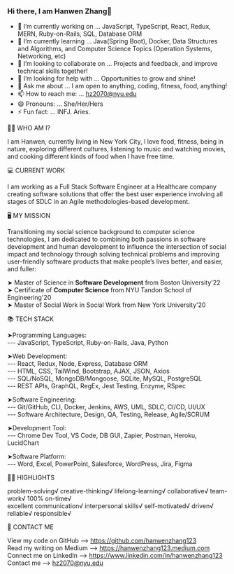 <!--
**hanwenzhang123/hanwenzhang123** is a ✨ _special_ ✨ repository because its `README.md` (this file) appears on your GitHub profile.
-->

### Hi there, I am Hanwen Zhang👋

- 🔭 I’m currently working on ... JavaScript, TypeScript, React, Redux, MERN, Ruby-on-Rails, SQL, Database ORM
- 🌱 I’m currently learning ... Java(Spring Boot), Docker, Data Structures and Algorithms, and Computer Science Topics (Operation Systems, Networking, etc)
- 👯 I’m looking to collaborate on ... Projects and feedback, and improve technical skills together!
- 🤔 I’m looking for help with ... Opportunities to grow and shine!
- 💬 Ask me about ... I am open to anything, coding, fitness, food, anything!
- 📫 How to reach me: ... hz2070@nyu.edu
- 😄 Pronouns: ... She/Her/Hers
- ⚡ Fun fact: ... INFJ. Aries.

👩🏻‍ WHO AM I?

I am Hanwen, currently living in New York City, I love food, fitness, being in nature, exploring different cultures, listening to music and watching movies, and cooking different kinds of food when I have free time. 

💻 CURRENT WORK

I am working as a Full Stack Software Engineer at a Healthcare company creating software solutions that offer the best user experience involving all stages of SDLC in an Agile methodologies-based development.

🖥 MY MISSION

Transitioning my social science background to computer science technologies, I am dedicated to combining both passions in software development and human development to influence the intersection of social impact and technology through solving technical problems and improving user-friendly software products that make people’s lives better, and easier, and fuller:

➤ Master of Science in **Software Development** from Boston University'22 <br>
➤ Certificate of **Computer Science** from NYU Tandon School of Engineering'20 <br>
➤ Master of Social Work in Social Work from New York University'20

📚 TECH STACK

➤Programming Languages: <br>
--- JavaScript, TypeScript, Ruby-on-Rails, Java, Python

➤Web Development: <br>
--- React, Redux, Node, Express, Database ORM <br>
--- HTML, CSS, TailWind, Bootstrap, AJAX, JSON, Axios <br>
--- SQL/NoSQL, MongoDB/Mongoose, SQLite, MySQL, PostgreSQL <br>
--- REST APIs, GraphQL, RegEx, Jest Testing, Enzyme, RSpec

➤Software Engineering: <br>
--- Git/GitHub, CLI, Docker, Jenkins, AWS, UML, SDLC, CI/CD, UI/UX <br>
--- Software Architecture, Design, QA, Testing, Release, Agile/SCRUM

➤Development Tool:  <br>
--- Chrome Dev Tool, VS Code, DB GUI, Zapier, Postman, Heroku, LucidChart

➤Software Platform: <br>
--- Word, Excel, PowerPoint, Salesforce, WordPress, Jira, Figma

👍🏻 HIGHLIGHTS

problem-solving√ creative-thinking√ lifelong-learning√ collaborative√ team-work√ 100% on-time√ <br>
excellent communication√ interpersonal skills√ self-motivated√ driven√ reliable√ responsible√

📧 CONTACT ME

View my code on GitHub --> https://github.com/hanwenzhang123<br>
Read my writing on Medium --> https://hanwenzhang123.medium.com<br>
Connect me on LinkedIn --> https://www.linkedin.com/in/hanwenzhang123<br>
Contact me --> hz2070@nyu.edu
 
